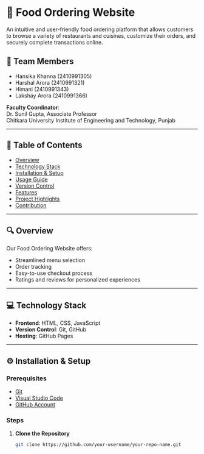 # 🍔 Food Ordering Website

An intuitive and user-friendly food ordering platform that allows customers to browse a variety of restaurants and cuisines, customize their orders, and securely complete transactions online.

## 👥 Team Members

- Hansika Khanna (2410991305)  
- Harshal Arora (2410991321)  
- Himani (2410991343)  
- Lakshay Arora (2410991366)  

**Faculty Coordinator**:  
Dr. Sunil Gupta, Associate Professor  
Chitkara University Institute of Engineering and Technology, Punjab

---

## 📌 Table of Contents

- [Overview](#-overview)
- [Technology Stack](#-technology-stack)
- [Installation & Setup](#-installation--setup)
- [Usage Guide](#-usage-guide)
- [Version Control](#-version-control)
- [Features](#-features)
- [Project Highlights](#-project-highlights)
- [Contribution](#-contribution)

---

## 🔍 Overview

Our Food Ordering Website offers:
- Streamlined menu selection
- Order tracking
- Easy-to-use checkout process
- Ratings and reviews for personalized experiences

---

## 💻 Technology Stack

- **Frontend**: HTML, CSS, JavaScript  
- **Version Control**: Git, GitHub  
- **Hosting**: GitHub Pages  

---

## ⚙️ Installation & Setup

### Prerequisites

- [Git](https://git-scm.com/)
- [Visual Studio Code](https://code.visualstudio.com/)
- [GitHub Account](https://github.com/)

### Steps

1. **Clone the Repository**
   ```bash
   git clone https://github.com/your-username/your-repo-name.git
